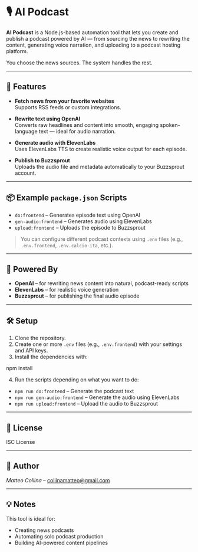 # 🎙️ AI Podcast

**AI Podcast** is a Node.js-based automation tool that lets you create and publish a podcast powered by AI — from sourcing the news to rewriting the content, generating voice narration, and uploading to a podcast hosting platform.

You choose the news sources. The system handles the rest.

---

## 🚀 Features

- **Fetch news from your favorite websites**  
  Supports RSS feeds or custom integrations.

- **Rewrite text using OpenAI**  
  Converts raw headlines and content into smooth, engaging spoken-language text — ideal for audio narration.

- **Generate audio with ElevenLabs**  
  Uses ElevenLabs TTS to create realistic voice output for each episode.

- **Publish to Buzzsprout**  
  Uploads the audio file and metadata automatically to your Buzzsprout account.

---

## 📦 Example `package.json` Scripts

- `do:frontend` – Generates episode text using OpenAI  
- `gen-audio:frontend` – Generates audio using ElevenLabs  
- `upload:frontend` – Uploads the episode to Buzzsprout  

> You can configure different podcast contexts using `.env` files (e.g., `.env.frontend`, `.env.calcio-ita`, etc.).

---

## 🧠 Powered By

- **OpenAI** – for rewriting news content into natural, podcast-ready scripts  
- **ElevenLabs** – for realistic voice generation  
- **Buzzsprout** – for publishing the final audio episode

---

## 🛠️ Setup

1. Clone the repository.
2. Create one or more `.env` files (e.g., `.env.frontend`) with your settings and API keys.
3. Install the dependencies with:

npm install

4. Run the scripts depending on what you want to do:

- `npm run do:frontend` – Generate the podcast text  
- `npm run gen-audio:frontend` – Generate the audio using ElevenLabs  
- `npm run upload:frontend` – Upload the audio to Buzzsprout

---

## 📄 License

ISC License

---

## 👤 Author

*Matteo Collina* – collinamatteo@gmail.com

---

## 💡 Notes

This tool is ideal for:

- Creating news podcasts  
- Automating solo podcast production  
- Building AI-powered content pipelines
